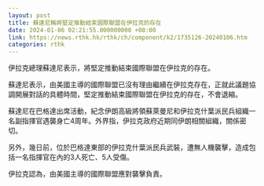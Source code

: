 ```yaml
---
layout: post
title: 蘇達尼稱將堅定推動結束國際聯盟在伊拉克的存在
date: 2024-01-06 02:21:55.000000000 +08:00
link: https://news.rthk.hk/rthk/ch/component/k2/1735126-20240106.htm
categories: rthk
---
```


伊拉克總理蘇達尼表示，將堅定推動結束國際聯盟在伊拉克的存在。

蘇達尼表示，由美國主導的國際聯盟已沒有理由繼續在伊拉克存在，正就此議題協調開展對話的具體時間，堅定推動結束國際聯盟在伊拉克的存在，不會退縮。

蘇達尼在巴格達出席活動，紀念伊朗高級將領蘇萊曼尼和伊拉克什葉派民兵組織一名副指揮官遇襲身亡4周年。外界指，伊拉克政府近期同伊朗相關組織，關係密切。

另外，幾日前，位於巴格達東部的伊拉克什葉派民兵武裝，遭無人機襲擊，造成包括一名指揮官在內的3人死亡、5人受傷。

伊拉克認為，由美國主導的國際聯盟應對襲擊負責。
